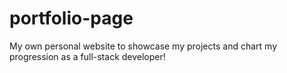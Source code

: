 # portfolio-page
My own personal website to showcase my projects and chart my progression as a full-stack developer!
